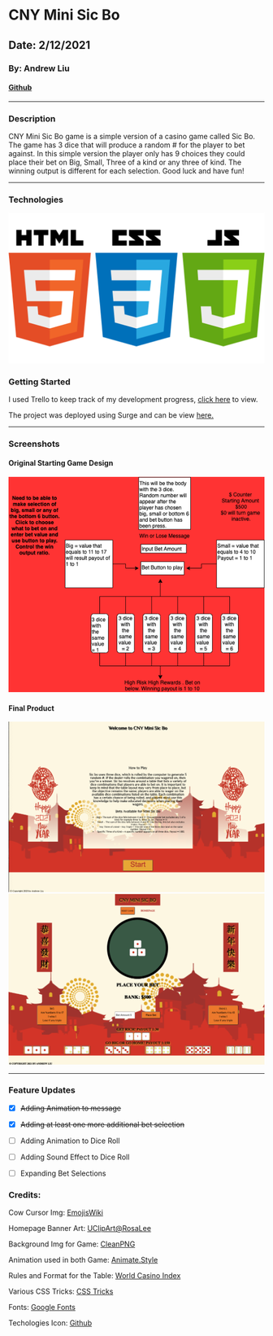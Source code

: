 # CNY Mini Sic Bo

## Date: 2/12/2021 

### By: Andrew Liu 
#### [Github](https://github.com/andrewliu1988)


***

### **Description**

CNY Mini Sic Bo game is a simple version of a casino game called Sic Bo. The game has 3 dice that will produce a random # for the player to bet against. In this simple version the player only has 9 choices they could place their bet on Big, Small, Three of a kind or any three of kind. The winning output is different for each selection. Good luck and have fun! 

***

### **Technologies**

![Javascript, HTML, CSS](images/Coding%20Icon.png)


### **Getting Started**

I used Trello to keep track of my development progress, [click here](https://trello.com/b/ldaqHj36/cny-mini-sic-bo) to view.

The project was deployed using Surge and can be view [here.](http://tasty-fowl.surge.sh/index.html)


***

### **Screenshots**

#### Original Starting Game Design

![Starting Concept](./Dice%20Format%20Final%20Diagram.png)


#### Final Product
![Game Homeage](./images/Screen%20Shot%202021-02-11%20at%209.15.15%20PM.png)
![Game page](images/Screen%20Shot%202021-02-11%20at%209.15.39%20PM.png)


***

### **Feature Updates**

- [X] ~~Adding Animation to message~~
- [X] ~~Adding at least one more additional bet selection~~
- [ ] Adding Animation to Dice Roll
- [ ] Adding Sound Effect to Dice Roll
- [ ] Expanding Bet Selections 


### Credits: 

Cow Cursor Img: [EmojisWiki](https://emojis.wiki/cow-face/)

Homepage Banner Art: [UClipArt@RosaLee](https://www.uclipart.com/user/@Rosalee.html)

Background Img for Game: [CleanPNG](https://www.cleanpng.com/png-iloilo-city-china-macro-store-future-time-chinese-694217/preview.html) 

Animation used in both Game: [Animate.Style](https://animate.style/)

Rules and Format for the Table: [World Casino Index](https://www.worldcasinoindex.com/table-games/sic-bo/)

Various CSS Tricks: [CSS Tricks](https://css-tricks.com)

Fonts: [Google Fonts](https://fonts.google.com/specimen/ZCOOL+XiaoWei?subset=chinese-simplified&preview.text=%E4%BB%96%E4%BB%AC%E6%89%80%E6%9C%89%E7%9A%84%E8%AE%BE%E5%A4%87%E5%92%8C%E4%BB%AA%E5%99%A8%E5%BD%B7%E4%BD%9B%E9%83%BD%E6%98%AF%E6%9C%89%E7%94%9F%E5%91%BD%E7%9A%84%E3%80%82&preview.text_type=custom)

Techologies Icon: [Github](https://github.com/FortAwesome/Font-Awesome/issues/11419)


